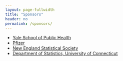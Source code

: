 ```yaml
---
layout: page-fullwidth
title: "Sponsors"
header: no
permalink: /sponsors/
---
```



- [Yale School of Public Health](https://ysph.yale.edu/)
- [Pfizer](https://www.pfizer.com)
- [New England Statistical Society](https://nestat.org)
- [Department of Statistics, University of Connecticut](https://statistics.uconn.edu)


